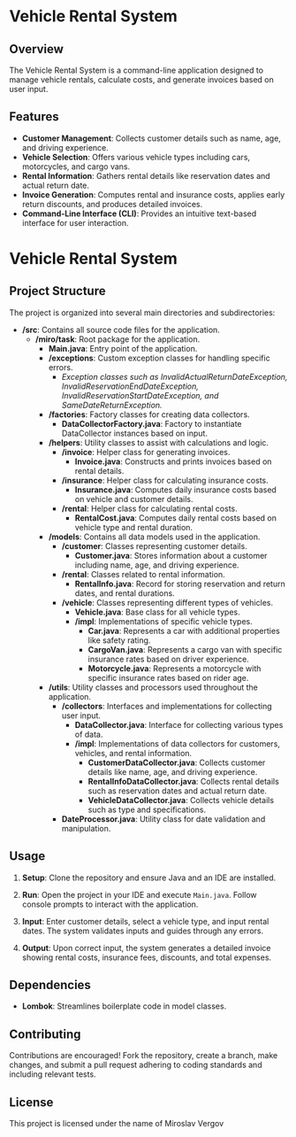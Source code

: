 # Vehicle Rental System

## Overview

The Vehicle Rental System is a command-line application designed to manage vehicle rentals, calculate costs, and generate invoices based on user input.

## Features

- **Customer Management**: Collects customer details such as name, age, and driving experience.
- **Vehicle Selection**: Offers various vehicle types including cars, motorcycles, and cargo vans.
- **Rental Information**: Gathers rental details like reservation dates and actual return date.
- **Invoice Generation**: Computes rental and insurance costs, applies early return discounts, and produces detailed invoices.
- **Command-Line Interface (CLI)**: Provides an intuitive text-based interface for user interaction.

# Vehicle Rental System

## Project Structure

The project is organized into several main directories and subdirectories:

- **/src**: Contains all source code files for the application.
  - **/miro/task**: Root package for the application.
    - **Main.java**: Entry point of the application.
    - **/exceptions**: Custom exception classes for handling specific errors.
      - *Exception classes such as InvalidActualReturnDateException, InvalidReservationEndDateException, InvalidReservationStartDateException, and SameDateReturnException.*
    - **/factories**: Factory classes for creating data collectors.
      - **DataCollectorFactory.java**: Factory to instantiate DataCollector instances based on input.
    - **/helpers**: Utility classes to assist with calculations and logic.
      - **/invoice**: Helper class for generating invoices.
        - **Invoice.java**: Constructs and prints invoices based on rental details.
      - **/insurance**: Helper class for calculating insurance costs.
        - **Insurance.java**: Computes daily insurance costs based on vehicle and customer details.
      - **/rental**: Helper class for calculating rental costs.
        - **RentalCost.java**: Computes daily rental costs based on vehicle type and rental duration.
    - **/models**: Contains all data models used in the application.
      - **/customer**: Classes representing customer details.
        - **Customer.java**: Stores information about a customer including name, age, and driving experience.
      - **/rental**: Classes related to rental information.
        - **RentalInfo.java**: Record for storing reservation and return dates, and rental durations.
      - **/vehicle**: Classes representing different types of vehicles.
        - **Vehicle.java**: Base class for all vehicle types.
        - **/impl**: Implementations of specific vehicle types.
          - **Car.java**: Represents a car with additional properties like safety rating.
          - **CargoVan.java**: Represents a cargo van with specific insurance rates based on driver experience.
          - **Motorcycle.java**: Represents a motorcycle with specific insurance rates based on rider age.
    - **/utils**: Utility classes and processors used throughout the application.
      - **/collectors**: Interfaces and implementations for collecting user input.
        - **DataCollector.java**: Interface for collecting various types of data.
        - **/impl**: Implementations of data collectors for customers, vehicles, and rental information.
          - **CustomerDataCollector.java**: Collects customer details like name, age, and driving experience.
          - **RentalInfoDataCollector.java**: Collects rental details such as reservation dates and actual return date.
          - **VehicleDataCollector.java**: Collects vehicle details such as type and specifications.
      - **DateProcessor.java**: Utility class for date validation and manipulation.

## Usage

1. **Setup**: Clone the repository and ensure Java and an IDE are installed.

2. **Run**: Open the project in your IDE and execute `Main.java`. Follow console prompts to interact with the application.

3. **Input**: Enter customer details, select a vehicle type, and input rental dates. The system validates inputs and guides through any errors.

4. **Output**: Upon correct input, the system generates a detailed invoice showing rental costs, insurance fees, discounts, and total expenses.

## Dependencies

- **Lombok**: Streamlines boilerplate code in model classes.

## Contributing

Contributions are encouraged! Fork the repository, create a branch, make changes, and submit a pull request adhering to coding standards and including relevant tests.

## License

This project is licensed under the name of Miroslav Vergov 
